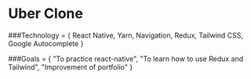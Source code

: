 # Uber Clone

###Technology = {
    React Native,
    Yarn,
    Navigation,
    Redux,
    Tailwind CSS,
    Google Autocomplete
}

###Goals = {
    "To practice react-native",
    "To learn how to use Redux and Tailwind",
    "Improvement of portfolio"
}
